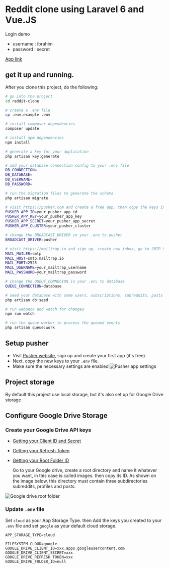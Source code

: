# Reddit clone using Laravel 6 and Vue.JS

Login demo
  - username : ibrahim
  - password : secret

[App link](http://reddit-clone-dev.herokuapp.com)




## get it up and running.

After you clone this project, do the following:

```bash
# go into the project
cd reddit-clone

# create a .env file
cp .env.example .env

# install composer dependencies
composer update

# install npm dependencies
npm install

# generate a key for your application
php artisan key:generate

# add your database connection config to your .env file
DB_CONNECTION=
DB_DATABASE=
DB_USERNAME=
DB_PASSWORD=

# run the migration files to generate the schema
php artisan migrate

# visit https://pusher.com and create a free app. then copy the keys into your .env file
PUSHER_APP_ID=your_pusher_app_id
PUSHER_APP_KEY=your_pusher_app_key
PUSHER_APP_SECRET=your_pusher_app_secret
PUSHER_APP_CLUSTER=your_pusher_cluster

# change the BROADCAST_DRIVER in your .env to pusher
BROADCAST_DRIVER=pusher

# visit https://mailtrap.io and sign up, create new inbox, go to SMTP Settings. then copy the credentials into your .env file
MAIL_MAILER=smtp
MAIL_HOST=smtp.mailtrap.io
MAIL_PORT=2525
MAIL_USERNAME=your_mailtrap_username
MAIL_PASSWORD=your_mailtrap_password

# change the QUEUE_CONNECION in your .env to database
QUEUE_CONNECTION=database

# seed your database with some users, subscriptions, subreddits, posts and comments
php artisan db:seed

# run webpack and watch for changes
npm run watch

# run the queue worker to process the queued events
php artisan queue:work
```




## Setup pusher

- Visit [Pusher website](https://pusher.com), sign up and create your first app (it's free).
- Next. copy the new keys to your `.env` file.
- Make sure the necessary settings are enabled
![Pusher app settings](https://user-images.githubusercontent.com/17595033/64108972-fb7b8a00-cd86-11e9-97ab-d2a3f7699b71.png)


## Project storage

By default this project use local storage, but it's also set up for Google Drive storage 

## Configure Google Drive Storage

### Create your Google Drive API keys


-   [Getting your Client ID and Secret](https://github.com/ivanvermeyen/laravel-google-drive-demo/blob/master/README/1-getting-your-dlient-id-and-secret.md)
-   [Getting your Refresh Token](https://github.com/ivanvermeyen/laravel-google-drive-demo/blob/master/README/2-getting-your-refresh-token.md)
-   [Getting your Root Folder ID]()
    
    Go to your Google drive, create a root directory and name it whatever you want, in this case is called images. then copy 
    its ID. As shown on the image below, this directory must contain three subdirectories subreddits, profiles and posts.

   ![ Google drive root folder](https://user-images.githubusercontent.com/77994114/111884532-7dabbd80-89c2-11eb-9618-46d07d79a5ee.png )


### Update `.env` file

Set `cloud` as your App Storage Type. then Add the keys you created to your `.env` file and set `google` as your default cloud storage. 

```
APP_STORAGE_TYPE=cloud

FILESYSTEM_CLOUD=google
GOOGLE_DRIVE_CLIENT_ID=xxx.apps.googleusercontent.com
GOOGLE_DRIVE_CLIENT_SECRET=xxx
GOOGLE_DRIVE_REFRESH_TOKEN=xxx
GOOGLE_DRIVE_FOLDER_ID=null
```




